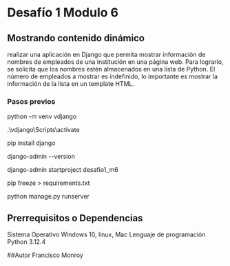 # Desafío 1 Modulo 6

## Mostrando contenido dinámico


realizar una aplicación en Django que permita mostrar información
de nombres de empleados de una institución en una página web. Para lograrlo, se solicita
que los nombres estén almacenados en una lista de Python. El número de empleados a
mostrar es indefinido, lo importante es mostrar la información de la lista en un template
HTML.


### Pasos previos
python -m venv vdjango

.\vdjango\Scripts\activate

pip install django

django-admin --version

django-admin startproject desafio1_m6

pip freeze > requirements.txt

python manage.py runserver


## Prerrequisitos o Dependencias
Sistema Operativo  Windows 10, linux, Mac
Lenguaje de programación Python 3.12.4

##Autor
Francisco Monroy
